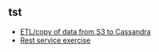## tst

- [ETL/copy of data from S3 to Cassandra](csvtocassandra/README.md)
- [Rest service exercise](rest/README.md)